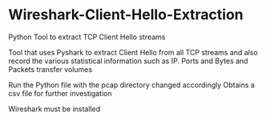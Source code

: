 # Wireshark-Client-Hello-Extraction

Python Tool to extract TCP Client Hello streams

Tool that uses Pyshark to extract Client Hello from all TCP streams and also record the various statistical information such as IP. Ports and Bytes and Packets transfer volumes

Run the Python file with the pcap directory changed accordingly
Obtains a csv file for further investigation

Wireshark must be installed
